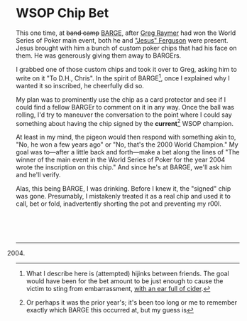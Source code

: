 # WSOP Chip Bet

This one time, at ~~band camp~~ [BARGE](https://www.barge.org/), after
[Greg Raymer](https://en.wikipedia.org/wiki/Greg_Raymer) had won the
World Series of Poker main event, both he and ["Jesus"
Ferguson](https://en.wikipedia.org/wiki/Chris_Ferguson) were present.
Jesus brought with him a bunch of custom poker chips that had his face
on them. He was generously giving them away to BARGErs.

I grabbed one of those custom chips and took it over to Greg, asking
him to write on it "To D.H., Chris". In the spirit of BARGE[^1], once I
explained why I wanted it so inscribed, he cheerfully did so.

My plan was to prominently use the chip as a card protector and see if
I could find a fellow BARGEr to comment on it in any way.  Once the
ball was rolling, I'd try to maneuver the conversation to the point
where I could say something about having the chip signed by the
**current**[^2] WSOP champion.

At least in my mind, the pigeon would then respond with something akin
to, "No, he won a few years ago" or "No, that's the 2000 World
Champion." My goal was to&mdash;after a little back and
forth&mdash;make a bet along the lines of "The winner of the main
event in the World Series of Poker for the year 2004 wrote the
inscription on this chip." And since he's at BARGE, we'll ask him and
he'll verify.

Alas, this being BARGE, I was drinking. Before I knew it, the
"signed" chip was gone.  Presumably, I mistakenly treated it as a real
chip and used it to call, bet or fold, inadvertently shorting the pot
and preventing my r00l.

<br/>
<br/>
<br/>
<hr/>

[^1]: What I describe here is (attempted) hijinks between friends.
The goal would have been for the bet amount to be just enough to cause
the victim to sting from embarrassment, [with an ear full of
cider](https://www.quotes.net/mquote/39860).

[^2]: Or perhaps it was the prior year's; it's been too long or me
to remember exactly which BARGE this occurred at, but my guess is
2004.
